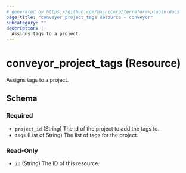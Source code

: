 ```yaml
---
# generated by https://github.com/hashicorp/terraform-plugin-docs
page_title: "conveyor_project_tags Resource - conveyor"
subcategory: ""
description: |-
  Assigns tags to a project.
---
```


# conveyor_project_tags (Resource)

Assigns tags to a project.



<!-- schema generated by tfplugindocs -->
## Schema

### Required

- `project_id` (String) The id of the project to add the tags to.
- `tags` (List of String) The list of tags for the project.

### Read-Only

- `id` (String) The ID of this resource.


